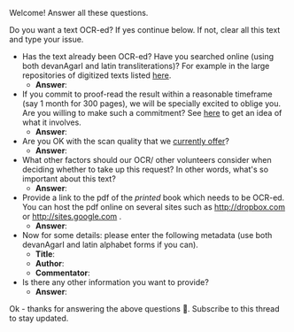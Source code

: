 Welcome! Answer all these questions.

Do you want a text OCR-ed? If yes continue below. If not, clear all this text and type your issue.

* Has the text already been OCR-ed? Have you searched online (using both devanAgarI and latin transliterations)? For example in the large repositories of digitized texts listed [here](https://sites.google.com/site/samskrtamsfo/home/prakashanani/pathyam#TOC---Digitized-texts).
  * __Answer__:
* If you commit to proof-read the result within a reasonable timeframe (say 1 month for 300 pages), we will be specially excited to oblige you. Are you willing to make such a commitment? See [here](https://sites.google.com/site/sanskritcode/ocr/3-corrections) to get an idea of what it involves.
  * __Answer__:
* Are you OK with the scan quality that we [currently offer](https://sites.google.com/site/sanskritcode/ocr/0-introduction#TOC-What-scan-quality-can-you-currently-offer-)?
  * __Answer__:
* What other factors should our OCR/ other volunteers consider when deciding whether to take up this request? In other words, what's so important about this text?
  * __Answer__:
* Provide a link to the pdf of the *printed* book which needs to be OCR-ed. You can host the pdf online on several sites such as <http://dropbox.com> or <http://sites.google.com> .
  * __Answer__:
* Now for some details: please enter the following metadata (use both devanAgarI and latin alphabet forms if you can).
  * __Title__:
  * __Author__:
  * __Commentator__:
* Is there any other information you want to provide?
  * __Answer__:

Ok - thanks for answering the above questions 🙏. Subscribe to this thread to stay updated.

